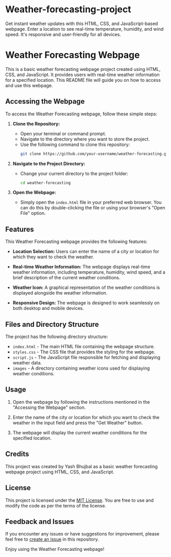 # Weather-forecasting-project
Get instant weather updates with this HTML, CSS, and JavaScript-based webpage. Enter a location to see real-time temperature, humidity, and wind speed. It's responsive and user-friendly for all devices.

# Weather Forecasting Webpage

This is a basic weather forecasting webpage project created using HTML, CSS, and JavaScript. It provides users with real-time weather information for a specified location. This README file will guide you on how to access and use this webpage.

## Accessing the Webpage

To access the Weather Forecasting webpage, follow these simple steps:

1. **Clone the Repository:**
   - Open your terminal or command prompt.
   - Navigate to the directory where you want to store the project.
   - Use the following command to clone this repository:
     ```bash
     git clone https://github.com/your-username/weather-forecasting.git
     ```

2. **Navigate to the Project Directory:**
   - Change your current directory to the project folder:
     ```bash
     cd weather-forecasting
     ```

3. **Open the Webpage:**
   - Simply open the `index.html` file in your preferred web browser. You can do this by double-clicking the file or using your browser's "Open File" option.

## Features

This Weather Forecasting webpage provides the following features:

- **Location Selection:** Users can enter the name of a city or location for which they want to check the weather.

- **Real-time Weather Information:** The webpage displays real-time weather information, including temperature, humidity, wind speed, and a brief description of the current weather conditions.

- **Weather Icon:** A graphical representation of the weather conditions is displayed alongside the weather information.

- **Responsive Design:** The webpage is designed to work seamlessly on both desktop and mobile devices.

## Files and Directory Structure

The project has the following directory structure:

- `index.html` - The main HTML file containing the webpage structure.
- `styles.css` - The CSS file that provides the styling for the webpage.
- `script.js` - The JavaScript file responsible for fetching and displaying weather data.
- `images` - A directory containing weather icons used for displaying weather conditions.

## Usage

1. Open the webpage by following the instructions mentioned in the "Accessing the Webpage" section.

2. Enter the name of the city or location for which you want to check the weather in the input field and press the "Get Weather" button.

3. The webpage will display the current weather conditions for the specified location.

## Credits

This project was created by Yash Bhujbal as a basic weather forecasting webpage project using HTML, CSS, and JavaScript.

## License

This project is licensed under the [MIT License](LICENSE). You are free to use and modify the code as per the terms of the license.

## Feedback and Issues

If you encounter any issues or have suggestions for improvement, please feel free to [create an issue](https://github.com/your-username/weather-forecasting/issues) in this repository.

Enjoy using the Weather Forecasting webpage!
